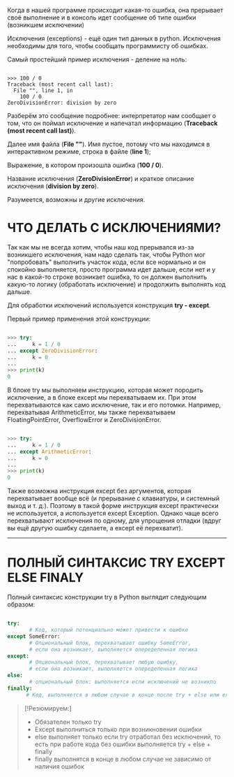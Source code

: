 
Когда в нашей программе происходит какая-то ошибка, она прерывает своё выполнение и в консоль идет сообщение об типе ошибки (возникшем исключении)

Исключения (exceptions) - ещё один тип данных в python. Исключения необходимы для того, чтобы сообщать программисту об ошибках.

Самый простейший пример исключения - деление на ноль:

```

>>> 100 / 0
Traceback (most recent call last):
  File "", line 1, in
    100 / 0
ZeroDivisionError: division by zero

```

Разберём это сообщение подробнее: интерпретатор нам сообщает о том, что он поймал исключение и напечатал информацию (**Traceback (most recent call last)**).

Далее имя файла (**File ""**). Имя пустое, потому что мы находимся в интерактивном режиме, строка в файле (**line 1**);

Выражение, в котором произошла ошибка (**100 / 0**).

Название исключения (**ZeroDivisionError**) и краткое описание исключения (**division by zero**).

Разумеется, возможны и другие исключения.

# ЧТО ДЕЛАТЬ С ИСКЛЮЧЕНИЯМИ?

Так как мы не всегда хотим, чтобы наш код прерывался из-за возникшего исключения, нам надо сделать так, чтобы Python мог "попробовать" выполнить участок кода, если все нормально и он спокойно выполняется, просто программа идет дальше, если нет и у нас в какой-то строке возникает ошибка, то он должен выполнить какую-то логику (обработать исключение) и продолжить выполнять код дальше.

Для обработки исключений используется конструкция **try - except**.

Первый пример применения этой конструкции:

```python

>>> try:
...     k = 1 / 0
... except ZeroDivisionError:
...     k = 0
...
>>> print(k)
0

```

В блоке try мы выполняем инструкцию, которая может породить исключение, а в блоке except мы перехватываем их. При этом перехватываются как само исключение, так и его потомки. Например, перехватывая ArithmeticError, мы также перехватываем FloatingPointError, OverflowError и ZeroDivisionError.

```python

>>> try:
...     k = 1 / 0
... except ArithmeticError:
...     k = 0
...
>>> print(k)
0

```

Также возможна инструкция except без аргументов, которая перехватывает вообще всё (и прерывание с клавиатуры, и системный выход и т. д.). Поэтому в такой форме инструкция except практически не используется, а используется except Exception. Однако чаще всего перехватывают исключения по одному, для упрощения отладки (вдруг вы ещё другую ошибку сделаете, а except её перехватит).

---

# ПОЛНЫЙ СИНТАКСИС TRY EXCEPT ELSE FINALY

Полный синтаксис конструкции try в Python выглядит следующим образом:


```python

try:
       # Код, который потенциально может привести к ошибке
except SomeError:
       # Опциональный блок, перехватывает ошибку SomeError, 
       # если она возникает, выполняется опеределенная логика
except:
       # Опциональный блок, перехватывает любую ошибку, 
       # если она возникает, выполняется опеределенная логика
else:
       # опциональный блок: выполняется если исключений не возникло
finally:
      # Код, выполняется в любом случае в конце после try + else или except

```

> [!Резюмируем:]
> - Обязателен только try
> - Except выполниться только при возникновении ошибки
> - else выполняет только если try отработал без исключений, то есть при работе кода без ошибки выполняется try + else + finally
> - finally выполнятся в конце в любом случае не зависимо от наличия ошибок











